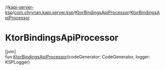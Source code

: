 //[kapi-server-ksp](../../../index.md)/[com.chrynan.kapi.server.ksp](../index.md)/[KtorBindingsApiProcessor](index.md)/[KtorBindingsApiProcessor](-ktor-bindings-api-processor.md)

# KtorBindingsApiProcessor

[jvm]\
fun [KtorBindingsApiProcessor](-ktor-bindings-api-processor.md)(codeGenerator: CodeGenerator, logger: KSPLogger)
